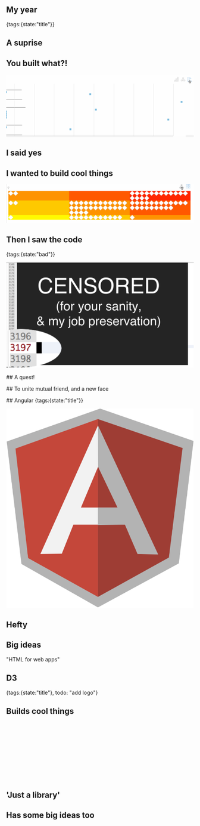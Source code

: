 ## My year
{tags:{state:"title"}}

## A suprise

## You built what?!

![transitions](img/transitions.gif)

## I said yes

## I wanted to build cool things

![transitions](img/transitions-b.gif)

## Then I saw the code
{tags:{state:"bad"}}

![huge javascript file](img/huge-javascript-file.png)

## A quest!

## To unite mutual friend, and a new face

## Angular
{tags:{state:"title"}}

<img class='offset' src="img/ng.png" alt="angular js shield logo">

## Hefty

## Big ideas

"HTML for web apps"

## D3
{tags:{state:"title"}, todo: "add logo"}

## Builds cool things

<svg id=d3Demo></svg>

<script>
onSlideWithElementShown(document.getElementById("d3Demo"), function(el) {
  var histo = sectorHistogram();

  function render() { 
    var randomData = d3.range(1000).map(d3.random.irwinHall(10));

    d3.select(el)
    .call(histo, randomData)
  }

  setTimeout(render, 125);

  return function() {
    d3.select(el).html("");
  };
})
</script>

## 'Just a library'

## Has some big ideas too


